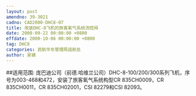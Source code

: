 ```yaml
---
layout: post
amendno: 39-3021
cadno: CAD2000-DHC8-07
title: 改装DHC-8飞机的旅客氧气系统流控阀
date: 2000-09-22 00:00:00 +0800
effdate: 2000-10-06 00:00:00 +0800
tag: DHC8
categories: 民航华东管理局适航处
author: 吴镝
---
```


##适用范围:
庞巴迪公司（前德.哈维兰公司）DHC-8-100/200/300系列飞机，序号为003-468和472，安装了旅客氧气系统构型CR 835CH0009，CR 835CH0011，CR 835CH02001，CSI 82279和CSI 82093。

